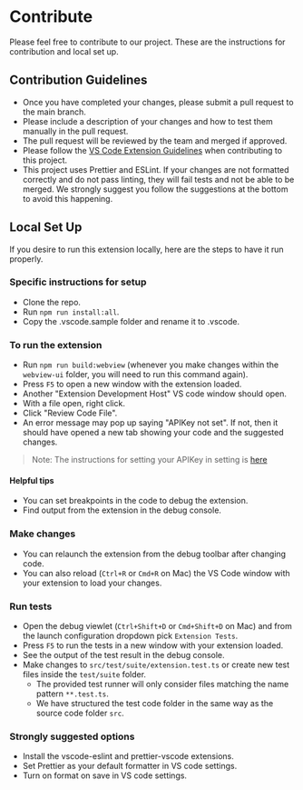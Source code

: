 # Contribute

Please feel free to contribute to our project. These are the instructions for contribution and local set up.

## Contribution Guidelines

- Once you have completed your changes, please submit a pull request to the main branch.
- Please include a description of your changes and how to test them manually in the pull request.
- The pull request will be reviewed by the team and merged if approved.
- Please follow the [VS Code Extension Guidelines](https://code.visualstudio.com/api/references/extension-guidelines) when contributing to this project.
- This project uses Prettier and ESLint. If your changes are not formatted correctly and do not pass linting, they will fail tests and not be able to be merged. We strongly suggest you follow the suggestions at the bottom to avoid this happening.

## Local Set Up

If you desire to run this extension locally, here are the steps to have it run properly.

### Specific instructions for setup

- Clone the repo.
- Run `npm run install:all`.
- Copy the .vscode.sample folder and rename it to .vscode.

### To run the extension

- Run `npm run build:webview` (whenever you make changes within the `webview-ui` folder, you will need to run this command again).
- Press `F5` to open a new window with the extension loaded.
- Another "Extension Development Host" VS code window should open.
- With a file open, right click.
- Click "Review Code File".
- An error message may pop up saying "APIKey not set". If not, then it should have opened a new tab showing your code and the suggested changes.

> Note: The instructions for setting your APIKey in setting is [here](https://code.visualstudio.com/docs/getstarted/settings)

#### Helpful tips

- You can set breakpoints in the code to debug the extension.
- Find output from the extension in the debug console.

### Make changes

- You can relaunch the extension from the debug toolbar after changing code.
- You can also reload (`Ctrl+R` or `Cmd+R` on Mac) the VS Code window with your extension to load your changes.

### Run tests

- Open the debug viewlet (`Ctrl+Shift+D` or `Cmd+Shift+D` on Mac) and from the launch configuration dropdown pick `Extension Tests`.
- Press `F5` to run the tests in a new window with your extension loaded.
- See the output of the test result in the debug console.
- Make changes to `src/test/suite/extension.test.ts` or create new test files inside the `test/suite` folder.
  - The provided test runner will only consider files matching the name pattern `**.test.ts`.
  - We have structured the test code folder in the same way as the source code folder `src`.

### Strongly suggested options

- Install the vscode-eslint and prettier-vscode extensions.
- Set Prettier as your default formatter in VS code settings.
- Turn on format on save in VS code settings.
